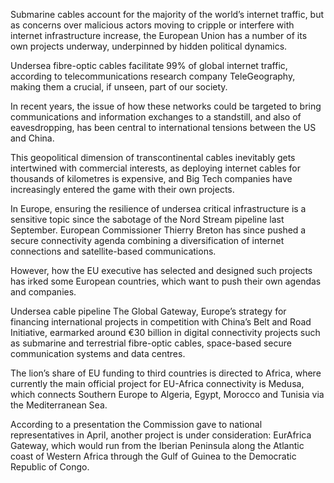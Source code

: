 Submarine cables account for the majority of the world’s internet traffic, but as concerns over malicious actors moving to cripple or interfere with internet infrastructure increase, the European Union has a number of its own projects underway, underpinned by hidden political dynamics.

Undersea fibre-optic cables facilitate 99% of global internet traffic, according to telecommunications research company TeleGeography, making them a crucial, if unseen, part of our society.

In recent years, the issue of how these networks could be targeted to bring communications and information exchanges to a standstill, and also of eavesdropping, has been central to international tensions between the US and China.

This geopolitical dimension of transcontinental cables inevitably gets intertwined with commercial interests, as deploying internet cables for thousands of kilometres is expensive, and Big Tech companies have increasingly entered the game with their own projects.

In Europe, ensuring the resilience of undersea critical infrastructure is a sensitive topic since the sabotage of the Nord Stream pipeline last September. European Commissioner Thierry Breton has since pushed a secure connectivity agenda combining a diversification of internet connections and satellite-based communications.

However, how the EU executive has selected and designed such projects has irked some European countries, which want to push their own agendas and companies.

Undersea cable pipeline
The Global Gateway, Europe’s strategy for financing international projects in competition with China’s Belt and Road Initiative, earmarked around €‎30 billion in digital connectivity projects such as submarine and terrestrial fibre-optic cables, space-based secure communication systems and data centres.

The lion’s share of EU funding to third countries is directed to Africa, where currently the main official project for EU-Africa connectivity is Medusa, which connects Southern Europe to Algeria, Egypt, Morocco and Tunisia via the Mediterranean Sea.

According to a presentation the Commission gave to national representatives in April, another project is under consideration: EurAfrica Gateway, which would run from the Iberian Peninsula along the Atlantic coast of Western Africa through the Gulf of Guinea to the Democratic Republic of Congo.

